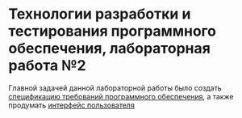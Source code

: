 # Технологии разработки и тестирования программного обеспечения, лабораторная работа №2
Главной задачей данной лабораторной работы было создать [спецификацию требований программного обеспечения](/Software_requirements/Software_requirements_specification.md), а также продумать [интерфейс пользователя](/Software_requirements/Mockups/)
